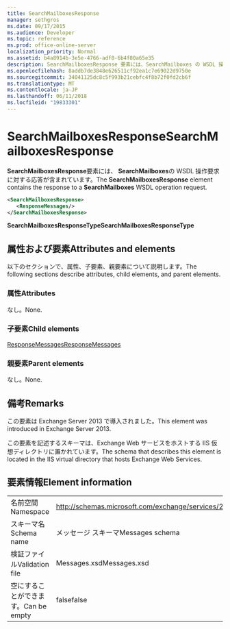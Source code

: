 ```yaml
---
title: SearchMailboxesResponse
manager: sethgros
ms.date: 09/17/2015
ms.audience: Developer
ms.topic: reference
ms.prod: office-online-server
localization_priority: Normal
ms.assetid: b4a8914b-3e5e-4766-adf8-6b4f80a65e35
description: SearchMailboxesResponse 要素には、SearchMailboxes の WSDL 操作の要求への応答が含まれています。
ms.openlocfilehash: 8addb7de3848e626511cf92ea1c7e69022d9750e
ms.sourcegitcommit: 34041125dc8c5f993b21cebfc4f8b72f0fd2cb6f
ms.translationtype: MT
ms.contentlocale: ja-JP
ms.lasthandoff: 06/11/2018
ms.locfileid: "19833301"
---
```

# <a name="searchmailboxesresponse"></a><span data-ttu-id="287b0-103">SearchMailboxesResponse</span><span class="sxs-lookup"><span data-stu-id="287b0-103">SearchMailboxesResponse</span></span>

<span data-ttu-id="287b0-104">**SearchMailboxesResponse**要素には、 **SearchMailboxes**の WSDL 操作要求に対する応答が含まれています。</span><span class="sxs-lookup"><span data-stu-id="287b0-104">The **SearchMailboxesResponse** element contains the response to a **SearchMailboxes** WSDL operation request.</span></span> 
  
```XML
<SearchMailboxesResponse>
   <ResponseMessages/>
</SearchMailboxesResponse>
```

 <span data-ttu-id="287b0-105">**SearchMailboxesResponseType**</span><span class="sxs-lookup"><span data-stu-id="287b0-105">**SearchMailboxesResponseType**</span></span>
## <a name="attributes-and-elements"></a><span data-ttu-id="287b0-106">属性および要素</span><span class="sxs-lookup"><span data-stu-id="287b0-106">Attributes and elements</span></span>

<span data-ttu-id="287b0-107">以下のセクションで、属性、子要素、親要素について説明します。</span><span class="sxs-lookup"><span data-stu-id="287b0-107">The following sections describe attributes, child elements, and parent elements.</span></span>
  
### <a name="attributes"></a><span data-ttu-id="287b0-108">属性</span><span class="sxs-lookup"><span data-stu-id="287b0-108">Attributes</span></span>

<span data-ttu-id="287b0-109">なし。</span><span class="sxs-lookup"><span data-stu-id="287b0-109">None.</span></span>
  
### <a name="child-elements"></a><span data-ttu-id="287b0-110">子要素</span><span class="sxs-lookup"><span data-stu-id="287b0-110">Child elements</span></span>

[<span data-ttu-id="287b0-111">ResponseMessages</span><span class="sxs-lookup"><span data-stu-id="287b0-111">ResponseMessages</span></span>](responsemessages.md)
  
### <a name="parent-elements"></a><span data-ttu-id="287b0-112">親要素</span><span class="sxs-lookup"><span data-stu-id="287b0-112">Parent elements</span></span>

<span data-ttu-id="287b0-113">なし。</span><span class="sxs-lookup"><span data-stu-id="287b0-113">None.</span></span>
  
## <a name="remarks"></a><span data-ttu-id="287b0-114">備考</span><span class="sxs-lookup"><span data-stu-id="287b0-114">Remarks</span></span>

<span data-ttu-id="287b0-115">この要素は Exchange Server 2013 で導入されました。</span><span class="sxs-lookup"><span data-stu-id="287b0-115">This element was introduced in Exchange Server 2013.</span></span>
  
<span data-ttu-id="287b0-116">この要素を記述するスキーマは、Exchange Web サービスをホストする IIS 仮想ディレクトリに置かれています。</span><span class="sxs-lookup"><span data-stu-id="287b0-116">The schema that describes this element is located in the IIS virtual directory that hosts Exchange Web Services.</span></span>
  
## <a name="element-information"></a><span data-ttu-id="287b0-117">要素情報</span><span class="sxs-lookup"><span data-stu-id="287b0-117">Element information</span></span>

|||
|:-----|:-----|
|<span data-ttu-id="287b0-118">名前空間</span><span class="sxs-lookup"><span data-stu-id="287b0-118">Namespace</span></span>  <br/> |http://schemas.microsoft.com/exchange/services/2006/messages  <br/> |
|<span data-ttu-id="287b0-119">スキーマ名</span><span class="sxs-lookup"><span data-stu-id="287b0-119">Schema name</span></span>  <br/> |<span data-ttu-id="287b0-120">メッセージ スキーマ</span><span class="sxs-lookup"><span data-stu-id="287b0-120">Messages schema</span></span>  <br/> |
|<span data-ttu-id="287b0-121">検証ファイル</span><span class="sxs-lookup"><span data-stu-id="287b0-121">Validation file</span></span>  <br/> |<span data-ttu-id="287b0-122">Messages.xsd</span><span class="sxs-lookup"><span data-stu-id="287b0-122">Messages.xsd</span></span>  <br/> |
|<span data-ttu-id="287b0-123">空にすることができます。</span><span class="sxs-lookup"><span data-stu-id="287b0-123">Can be empty</span></span>  <br/> |<span data-ttu-id="287b0-124">false</span><span class="sxs-lookup"><span data-stu-id="287b0-124">false</span></span>  <br/> |
   

